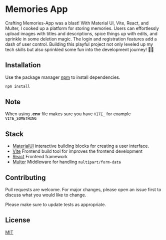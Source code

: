 # Memories App

Crafting Memories-App was a blast! With Material UI, Vite, React, and Multer, I cooked up a platform for storing memories. Users can effortlessly upload images with titles and descriptions, spice things up with edits, and sprinkle in some deletion magic. The login and registration features add a dash of user control. Building this playful project not only leveled up my tech skills but also sprinkled some fun into the development journey! 🚀✨


## Installation

Use the package manager [npm](https://www.npmjs.com/) to install dependencies.

```bash
npm install
```
## Note
When using **.env** file makes sure you have `VITE_` for example ```VITE_SOMETHING```

## Stack
- [MaterialUI](https://mui.com) interactive building blocks for creating a user interface. 
- [Vite](https://vitejs.dev) Frontend build tool for improves the frontend development
- [React](https://react.dev) Frontend framework
- [Multer](https://www.npmjs.com/package/multer) Middleware for handling `multipart/form-data`

## Contributing

Pull requests are welcome. For major changes, please open an issue first
to discuss what you would like to change.

Please make sure to update tests as appropriate.

## License

[MIT](https://choosealicense.com/licenses/mit/)

